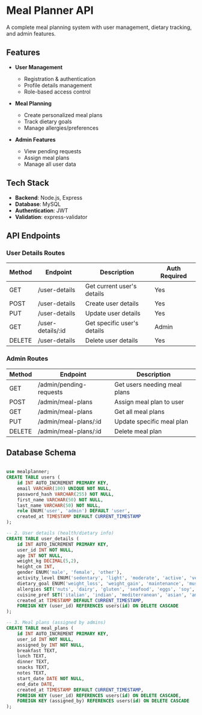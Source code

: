 # Meal Planner API

A complete meal planning system with user management, dietary tracking, and admin features.

## Features

- **User Management**
  - Registration & authentication
  - Profile details management
  - Role-based access control

- **Meal Planning**
  - Create personalized meal plans
  - Track dietary goals
  - Manage allergies/preferences

- **Admin Features**
  - View pending requests
  - Assign meal plans
  - Manage all user data

## Tech Stack

- **Backend**: Node.js, Express
- **Database**: MySQL
- **Authentication**: JWT
- **Validation**: express-validator

## API Endpoints

### User Details Routes

| Method | Endpoint           | Description                     | Auth Required |
|--------|--------------------|---------------------------------|---------------|
| GET    | /user-details      | Get current user's details      | Yes           |
| POST   | /user-details      | Create user details             | Yes           |
| PUT    | /user-details      | Update user details             | Yes           |
| GET    | /user-details/:id  | Get specific user's details     | Admin         |
| DELETE | /user-details      | Delete user details             | Yes           |

### Admin Routes

| Method | Endpoint               | Description                     |
|--------|------------------------|---------------------------------|
| GET    | /admin/pending-requests| Get users needing meal plans    |
| POST   | /admin/meal-plans      | Assign meal plan to user        |
| GET    | /admin/meal-plans      | Get all meal plans              |
| PUT    | /admin/meal-plans/:id  | Update specific meal plan       |
| DELETE | /admin/meal-plans/:id  | Delete meal plan                |

## Database Schema

```sql

use mealplanner;
CREATE TABLE users (
    id INT AUTO_INCREMENT PRIMARY KEY,
    email VARCHAR(100) UNIQUE NOT NULL,
    password_hash VARCHAR(255) NOT NULL,
    first_name VARCHAR(50) NOT NULL,
    last_name VARCHAR(50) NOT NULL,
    role ENUM('user', 'admin') DEFAULT 'user',
    created_at TIMESTAMP DEFAULT CURRENT_TIMESTAMP
);

-- 2. User details (health/dietary info)
CREATE TABLE user_details (
    id INT AUTO_INCREMENT PRIMARY KEY,
    user_id INT NOT NULL,
    age INT NOT NULL,
    weight_kg DECIMAL(5,2),
    height_cm INT,
    gender ENUM('male', 'female', 'other'),
    activity_level ENUM('sedentary', 'light', 'moderate', 'active', 'very_active') NOT NULL,
    dietary_goal ENUM('weight_loss', 'weight_gain', 'maintenance', 'muscle_build') NOT NULL,
    allergies SET('nuts', 'dairy', 'gluten', 'seafood', 'eggs', 'soy', 'none') DEFAULT 'none',
    cuisine_pref SET('italian', 'indian', 'mediterranean', 'asian', 'american', 'vegan', 'keto') DEFAULT 'american',
    created_at TIMESTAMP DEFAULT CURRENT_TIMESTAMP,
    FOREIGN KEY (user_id) REFERENCES users(id) ON DELETE CASCADE
);

-- 3. Meal plans (assigned by admins)
CREATE TABLE meal_plans (
    id INT AUTO_INCREMENT PRIMARY KEY,
    user_id INT NOT NULL,
    assigned_by INT NOT NULL,
    breakfast TEXT,
    lunch TEXT,
    dinner TEXT,
    snacks TEXT,
    notes TEXT,
    start_date DATE NOT NULL,
    end_date DATE,
    created_at TIMESTAMP DEFAULT CURRENT_TIMESTAMP,
    FOREIGN KEY (user_id) REFERENCES users(id) ON DELETE CASCADE,
    FOREIGN KEY (assigned_by) REFERENCES users(id) ON DELETE CASCADE
);

